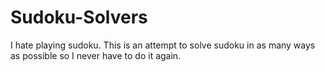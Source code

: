 # Sudoku-Solvers
I hate playing sudoku. This is an attempt to solve sudoku in as many ways as possible so I never have to do it again.
